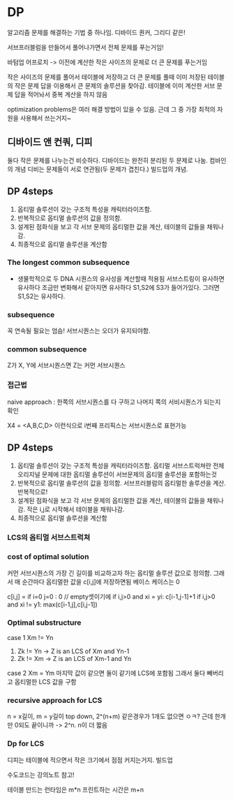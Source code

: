 # DP

알고리즘 문제를 해결하는 기법 중 하나임. 디바이드 퀀커, 그리디 같은!

서브프러블럼을 만들어서 풀어나가면서 전체 문제를 푸는거임!

바텀업 어프로치 -> 이전에 계산한 작은 사이즈의 문제로 더 큰 문제를 푸는거임

작은 사이즈의 문제를 풀어서 테이블에 저장하고 더 큰 문제를 풀때 이미 저장된 테이블의 작은 문제 답을 이용해서 큰 문제의 솔루션을 찾아감.
테이블에 이미 계산한 서브 문제 답을 적어놔서 중복 계산을 하지 않음

optimization problems은 여러 해결 방법이 있을 수 있음. 근데 그 중 가장 최적의 자원을 사용해서 쓰는거지~

## 디바이드 앤 컨쿼, 디피

둘다 작은 문제를 나누는건 비슷하다.
디바이드는 완전히 분리된 두 문제로 나눔. 컴바인의 개념
디비는 문제들이 서로 연관됨(두 문제가 겹친다.) 빌드업의 개념.

## DP 4steps

1. 옵티멀 솔루션이 갖는 구조적 특성을 캐릭터라이즈함.
2. 반복적으로 옵티멀 솔루션의 값을 정의함.
3. 설계된 점화식을 보고 각 서브 문제의 옵티멀한 값을 계산, 테이블의 값들을 채워나감.
4. 최종적으로 옵티멀 솔루션을 계산함

### The longest common subsequence

- 생물학적으로 두 DNA 시퀀스의 유사성을 계산할때 적용됨
  서브스트링이 유사하면 유사하다
  조금만 변화해서 같아지면 유사하다
  S1,S2에 S3가 들어가있다. 그러면 S1,S2는 유사하다.

### subsequence

꼭 연속될 필요는 엄슴!
서브시퀀스는 오더가 유지되야함.

### common subsequence

Z가 X, Y에 서브시퀀스면
Z는 커먼 서브시퀀스

### 접근법

naive approach : 한쪽의 서브시퀀스를 다 구하고 나머지 쪽의 서비시퀀스가 되는지 확인

X4 = <A,B,C,D> 이런식으로 i번째 프리픽스는 서브시퀀스로 표현가능

## DP 4steps

1. 옵티멀 솔루션이 갖는 구조적 특성을 캐릭터라이즈함.
   옵티멀 서브스트럭쳐란 전체 오리지널 문제에 대한 옵티멀 솔루션이 서브문제의 옵티멀 솔루션을 포함하는것
2. 반복적으로 옵티멀 솔루션의 값을 정의함.
   서브프러블럼의 옵티멀한 솔루션을 계산. 반복적으로!
3. 설계된 점화식을 보고 각 서브 문제의 옵티멀한 값을 계산, 테이블의 값들을 채워나감.
   작은 i,j로 시작해서 테이블을 채워나감.
4. 최종적으로 옵티멀 솔루션을 계산함

### LCS의 옵티멀 서브스트럭쳐

### cost of optimal solution

커먼 서브시퀀스의 가장 긴 길이를 비교하고자 하는 옵티멀 솔루션 값으로 정의함.
그래서 매 순간마다 옵티멀한 값을 c[i,j]에 저장하면됨 베이스 케이스는 0

c[i,j] =
if i=0 j=0 : 0 // empty셋이기에
if i,j>0 and xi = yi: c[i-1,j-1]+1
if i,j>0 and xi != y1: max(c[i-1,j],c[i,j-1])

### Optimal substructure

case 1 Xm != Yn

1. Zk != Yn -> Z is an LCS of Xm and Yn-1
2. Zk != Xm -> Z is an LCS of Xm-1 and Yn

case 2 Xm = Ym
마지막 값이 같으면 둘이 같기에 LCS에 포함됨 그래서 둘다 빼버리고 옵티멀한 LCS 값을 구함

### recursive approach for LCS

n = x길이, m = y길이
top down, 2^(n+m)
같은경우가 1개도 없으면 ㅇㅋ? 근데 한개만 0되도 끝이니까 -> 2^n. n이 더 짧음

### Dp for LCS

디피는 테이블에 적으면서 작은 크기에서 점점 커지는거지. 빌드업

수도코드는 강의노트 참고!

테이블 만드는 런타임은 m\*n
프린트하는 시간은 m+n
